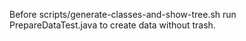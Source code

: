 
Before scripts/generate-classes-and-show-tree.sh run PrepareDataTest.java to create data without trash.
